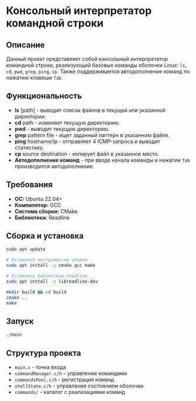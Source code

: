 # Консольный интерпретатор командной строки

## Описание
Данный проект представляет собой консольный интерпретатор командной строки, реализующий базовые команды оболочки Linux: `ls`, `cd`, `pwd`, `grep`, `ping`, `cp`. Также поддерживается автодополнение команд по нажатию клавиши `Tab`.

## Функциональность
- **ls** [path] - выводит список файлов в текущей или указанной директории.
- **cd** path - изменяет текущую директорию.
- **pwd** - выводит текущую директорию.
- **grep** pattern file - ищет заданный паттерн в указанном файле.
- **ping** hostname/ip - отправляет 4 ICMP-запроса и выводит статистику.
- **cp** source destination - копирует файл в указанное место.
- **Автодополнение команд** - при вводе начала команды и нажатии `Tab` производится автодополнение.

## Требования
- **ОС:** Ubuntu 22.04+
- **Компилятор:** GCC
- **Система сборки:** CMake
- **Библиотеки:** Readline

## Сборка и установка
```sh
sudo apt update

# Установка инструментов сборки
sudo apt install -y cmake gcc make

# Установка библиотеки readline
sudo apt install -y libreadline-dev

mkdir build && cd build
cmake ..
make
```

## Запуск
```sh
./main
```

## Структура проекта
- `main.c` - точка входа
- `commandManager.c/h` - управление командами
- `commandsPool.c/h` - регистрация команд
- `shellState.c/h` - управление состоянием оболочки
- `commands/` - каталог с реализациями команд
